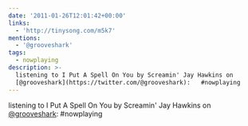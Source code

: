 ```yaml
---
date: '2011-01-26T12:01:42+00:00'
links:
  - 'http://tinysong.com/m5k7'
mentions:
  - '@grooveshark'
tags:
  - nowplaying
description: >-
  listening to I Put A Spell On You by Screamin' Jay Hawkins on
  [@grooveshark](https://twitter.com/@grooveshark):   #nowplaying
---
```

listening to I Put A Spell On You by Screamin' Jay Hawkins on [@grooveshark](https://twitter.com/@grooveshark):   #nowplaying  
